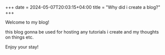 +++
date = 2024-05-07T20:03:15+04:00
title = "Why did i create a blog?"
+++

Welcome to my blog!

this blog gonna be used for hosting any tutorials i create and my thoughts on things etc.

Enjoy your stay!
